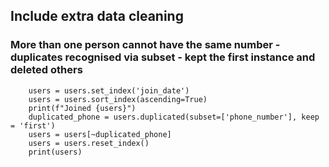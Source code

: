 ## Include extra data cleaning 

### More than one person cannot have the same number - duplicates recognised via subset - kept the first instance and deleted others
        users = users.set_index('join_date')
        users = users.sort_index(ascending=True)
        print(f"Joined {users}")
        duplicated_phone = users.duplicated(subset=['phone_number'], keep = 'first')
        users = users[~duplicated_phone]
        users = users.reset_index()
        print(users)